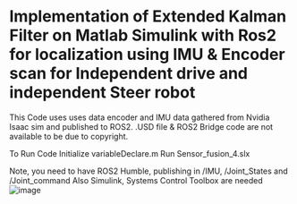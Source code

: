 # Implementation of Extended Kalman Filter on Matlab Simulink with Ros2 for localization using IMU & Encoder scan for Independent drive and independent Steer robot

This Code uses uses data encoder and IMU data gathered from Nvidia Isaac sim and published to ROS2. .USD file & ROS2 Bridge code are not available to be due to copyright.

To Run Code
Initialize variableDeclare.m
Run Sensor_fusion_4.slx

Note, you need to have ROS2 Humble, publishing in /IMU, /Joint_States and /Joint_command
Also Simulink,  Systems Control Toolbox are needed
![image](https://github.com/user-attachments/assets/3845df1e-7416-4730-bfd1-104b464501bc)

 
